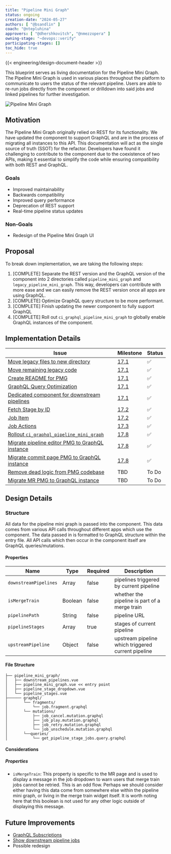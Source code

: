 ```yaml
---
title: "Pipeline Mini Graph"
status: ongoing
creation-date: "2024-05-27"
authors: [ "@bsandlin" ]
coach: "@ntepluhina"
approvers: [ "@dhershkovitch", "@nmezzopera" ]
owning-stage: "~devops::verify"
participating-stages: []
toc_hide: true
---
```


{{< engineering/design-document-header >}}

This blueprint serves as living documentation for the Pipeline Mini Graph. The Pipeline Mini Graph is used in various places throughout the platform to communicate to users the status of the relevant pipeline. Users are able to re-run jobs directly from the component or drilldown into said jobs and linked pipelines for further investigation.

![Pipeline Mini Graph](/images/engineering/architecture/design-documents/pipeline_mini_graph/pipeline_mini_graph.png)

## Motivation

The Pipeline Mini Graph originally relied on REST for its functionality. We have updated the component to support GraphQL and are in the process of migrating all instances to this API. This documentation will act as the single source of truth (SSOT) for the refactor. Developers have found it challenging to contribute to the component due to the coexistence of two APIs, making it essential to simplify the code while ensuring compatibility with both REST and GraphQL.

### Goals

- Improved maintainability
- Backwards compatibility
- Improved query performance
- Deprecation of REST support
- Real-time pipeline status updates

### Non-Goals

- Redesign of the Pipeline Mini Graph UI

## Proposal

To break down implementation, we are taking the following steps:

1. [COMPLETE] Separate the REST version and the GraphQL version of the component into 2 directories called `pipeline_mini_graph` and `legacy_pipeline_mini_graph`. This way, developers can contribute with more ease and we can easily remove the REST version once all apps are using GraphQL.
1. [COMPLETE] Optimize GraphQL query structure to be more performant.
1. [COMPLETE] Finish updating the newer component to fully support GraphQL
1. [COMPLETE] Roll out `ci_graphql_pipeline_mini_graph` to globally enable GraphQL instances of the component.

## Implementation Details

| Issue | Milestone  | Status |
| ----- | ---------  | ------ |
| [Move legacy files to new directory](https://gitlab.com/gitlab-org/gitlab/-/work_items/464375) | [17.1](https://gitlab.com/groups/gitlab-org/-/milestones/99#tab-issues) | ✅ |
| [Move remaining legacy code](https://gitlab.com/gitlab-org/gitlab/-/work_items/464379) | [17.1](https://gitlab.com/groups/gitlab-org/-/milestones/99#tab-issues) | ✅ |
| [Create README for PMG](https://gitlab.com/gitlab-org/gitlab/-/work_items/464632) | [17.1](https://gitlab.com/groups/gitlab-org/-/milestones/99#tab-issues) | ✅ |
| [GraphQL Query Optimization](https://gitlab.com/gitlab-org/gitlab/-/issues/465309) | [17.1](https://gitlab.com/groups/gitlab-org/-/milestones/99#tab-issues) | ✅ |
| [Dedicated component for downstream pipelines](https://gitlab.com/gitlab-org/gitlab/-/issues/466238) | [17.1](https://gitlab.com/groups/gitlab-org/-/milestones/99#tab-issues) | ✅ |
| [Fetch Stage by ID](https://gitlab.com/gitlab-org/gitlab/-/issues/464100) | [17.2](https://gitlab.com/groups/gitlab-org/-/milestones/100#tab-issues) | ✅ |
| [Job Item](https://gitlab.com/gitlab-org/gitlab/-/issues/467278) | [17.2](https://gitlab.com/groups/gitlab-org/-/milestones/100#tab-issues) | ✅ |
| [Job Actions](https://gitlab.com/gitlab-org/gitlab/-/issues/467279) | [17.3](https://gitlab.com/groups/gitlab-org/-/milestones/101#tab-issues) | ✅ |
| [Rollout `ci_graphql_pipeline_mini_graph`](https://gitlab.com/gitlab-org/gitlab/-/issues/407818) | [17.8](https://gitlab.com/groups/gitlab-org/-/milestones/107#tab-issues) | ✅ |
| [Migrate pipeline editor PMG to GraphQL instance](https://gitlab.com/gitlab-org/gitlab/-/issues/466275) | [17.8](https://gitlab.com/groups/gitlab-org/-/milestones/107#tab-issues) | ✅ |
| [Migrate commit page PMG to GraphQL instance](https://gitlab.com/gitlab-org/gitlab/-/issues/466274) | [17.8](https://gitlab.com/groups/gitlab-org/-/milestones/107#tab-issues) | ✅ |
| [Remove dead logic from PMG codebase](https://gitlab.com/gitlab-org/gitlab/-/issues/466277) | TBD | To Do |
| [Migrate MR PMG to GraphQL instance](https://gitlab.com/gitlab-org/gitlab/-/issues/419725) | TBD | To Do |

## Design Details

### Structure

All data for the pipeline mini graph is passed into the component. This data comes from various API calls throughout different apps which use the component. The data passed in is formatted to GraphQL structure within the entry file. All API calls which then occur in the component itself are GraphQL queries/mutations.

#### Properties

| Name | Type | Required | Description |
| ---- | ---- | -------- | ----------- |
|`downstreamPipelines` | Array | false | pipelines triggered by current pipeline |
|`isMergeTrain` | Boolean | false | whether the pipeline is part of a merge train |
|`pipelinePath` | String | false | pipeline URL |
|`pipelineStages` | Array | true | stages of current pipeline |
|`upstreamPipeline` | Object | false | upstream pipeline which triggered current pipeline |

#### File Structure

```plaintext
├── pipeline_mini_graph/
│   ├── downstream_pipelines.vue
│   ├── pipeline_mini_graph.vue << entry point
│   ├── pipeline_stage_dropdown.vue
│   └── pipeline_stages.vue
├────── graphql/
│       └── fragments/
│           └── job.fragment.graphql
│       └── mutations/
│           ├── job_cancel.mutation.graphql
│           ├── job_play.mutation.graphql
│           ├── job_retry.mutation.graphql
│           └── job_unschedule.mutation.graphql
│       └──queries/
│           └── get_pipeline_stage_jobs.query.graphql
```

#### Considerations

##### Properties

- `isMergeTrain`: This property is specific to the MR page and is used to display a message in the job dropdown to warn users that merge train jobs cannot be retried. This is an odd flow. Perhaps we should consider either having this data come from somewhere else within the pipeline mini graph, or living in the merge train widget itself. It is worth noting here that this boolean is not used for any other logic outside of displaying this message.

## Future Improvements

- [GraphQL Subscriptions](https://gitlab.com/gitlab-org/gitlab/-/issues/406652)
- [Show downstream pipeline jobs](https://gitlab.com/gitlab-org/gitlab/-/issues/345571)
- Possible redesign
